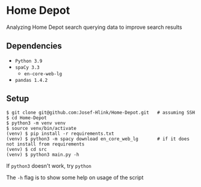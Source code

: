 Home Depot
===

Analyzing Home Depot search querying data to improve search results

Dependencies
---

- `Python 3.9`
- `spaCy 3.3`
  * `en-core-web-lg`
- `pandas 1.4.2`

Setup
---

```
$ git clone git@github.com:Josef-Hlink/Home-Depot.git   # assuming SSH
$ cd Home-Depot
$ python3 -m venv venv
$ source venv/bin/activate
(venv) $ pip install -r requirements.txt
(venv) $ python3 -m spacy download en_core_web_lg       # if it does not install from requirements
(venv) $ cd src
(venv) $ python3 main.py -h
```

If `python3` doesn't work, try `python`

The `-h` flag is to show some help on usage of the script
